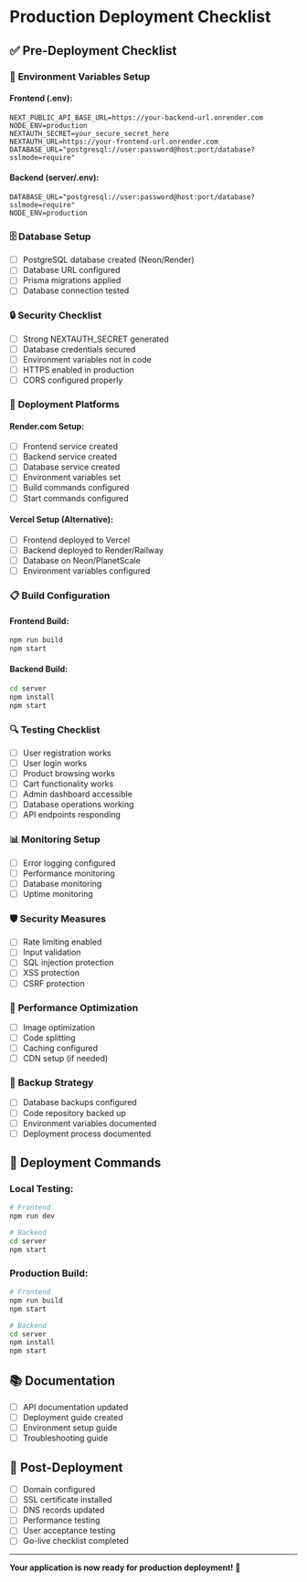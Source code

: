 # Production Deployment Checklist

## ✅ **Pre-Deployment Checklist**

### 🔧 **Environment Variables Setup**

#### Frontend (.env):
```env
NEXT_PUBLIC_API_BASE_URL=https://your-backend-url.onrender.com
NODE_ENV=production
NEXTAUTH_SECRET=your_secure_secret_here
NEXTAUTH_URL=https://your-frontend-url.onrender.com
DATABASE_URL="postgresql://user:password@host:port/database?sslmode=require"
```

#### Backend (server/.env):
```env
DATABASE_URL="postgresql://user:password@host:port/database?sslmode=require"
NODE_ENV=production
```

### 🗄️ **Database Setup**
- [ ] PostgreSQL database created (Neon/Render)
- [ ] Database URL configured
- [ ] Prisma migrations applied
- [ ] Database connection tested

### 🔒 **Security Checklist**
- [ ] Strong NEXTAUTH_SECRET generated
- [ ] Database credentials secured
- [ ] Environment variables not in code
- [ ] HTTPS enabled in production
- [ ] CORS configured properly

### 🚀 **Deployment Platforms**

#### Render.com Setup:
- [ ] Frontend service created
- [ ] Backend service created
- [ ] Database service created
- [ ] Environment variables set
- [ ] Build commands configured
- [ ] Start commands configured

#### Vercel Setup (Alternative):
- [ ] Frontend deployed to Vercel
- [ ] Backend deployed to Render/Railway
- [ ] Database on Neon/PlanetScale
- [ ] Environment variables configured

### 📋 **Build Configuration**

#### Frontend Build:
```bash
npm run build
npm start
```

#### Backend Build:
```bash
cd server
npm install
npm start
```

### 🔍 **Testing Checklist**
- [ ] User registration works
- [ ] User login works
- [ ] Product browsing works
- [ ] Cart functionality works
- [ ] Admin dashboard accessible
- [ ] Database operations working
- [ ] API endpoints responding

### 📊 **Monitoring Setup**
- [ ] Error logging configured
- [ ] Performance monitoring
- [ ] Database monitoring
- [ ] Uptime monitoring

### 🛡️ **Security Measures**
- [ ] Rate limiting enabled
- [ ] Input validation
- [ ] SQL injection protection
- [ ] XSS protection
- [ ] CSRF protection

### 📱 **Performance Optimization**
- [ ] Image optimization
- [ ] Code splitting
- [ ] Caching configured
- [ ] CDN setup (if needed)

### 🔄 **Backup Strategy**
- [ ] Database backups configured
- [ ] Code repository backed up
- [ ] Environment variables documented
- [ ] Deployment process documented

## 🚀 **Deployment Commands**

### Local Testing:
```bash
# Frontend
npm run dev

# Backend
cd server
npm start
```

### Production Build:
```bash
# Frontend
npm run build
npm start

# Backend
cd server
npm install
npm start
```

## 📚 **Documentation**
- [ ] API documentation updated
- [ ] Deployment guide created
- [ ] Environment setup guide
- [ ] Troubleshooting guide

## 🎯 **Post-Deployment**
- [ ] Domain configured
- [ ] SSL certificate installed
- [ ] DNS records updated
- [ ] Performance testing
- [ ] User acceptance testing
- [ ] Go-live checklist completed

---

**Your application is now ready for production deployment! 🚀**
